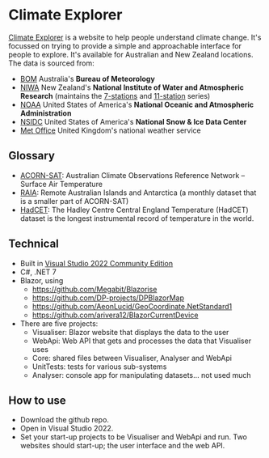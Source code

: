 # Climate Explorer

[Climate Explorer](https://www.climateexplorer.net/) is a website to help people understand climate change. It's focussed on trying to provide a simple and approachable interface for people to explore. It's available for Australian and New Zealand locations. The data is sourced from:

- [BOM](http://www.bom.gov.au/) Australia's **Bureau of Meteorology**
- [NIWA](https://niwa.co.nz/) New Zealand's **National Institute of Water and Atmospheric Research** (maintains the [7-stations](https://niwa.co.nz/seven-stations) and [11-station](https://niwa.co.nz/our-science/climate/information-and-resources/nz-temp-record/temperature-trends-from-raw-data) series)
- [NOAA](https://www.noaa.gov/) United States of America's **National Oceanic and Atmospheric Administration**
- [NSIDC](https://nsidc.org/home) United States of America's **National Snow & Ice Data Center**
- [Met Office](https://www.metoffice.gov.uk/) United Kingdom's national weather service

## Glossary
- [ACORN-SAT](http://www.bom.gov.au/climate/data/acorn-sat/): Australian Climate Observations Reference Network – Surface Air Temperature
- [RAIA](http://www.bom.gov.au/climate/data/acorn-sat/#tabs=Data-and-networks): Remote Australian Islands and Antarctica (a monthly dataset that is a smaller part of ACORN-SAT)
- [HadCET](https://www.metoffice.gov.uk/hadobs/hadcet/index.html): The Hadley Centre Central England Temperature (HadCET) dataset is the longest instrumental record of temperature in the world.

## Technical
- Built in [Visual Studio 2022 Community Edition](https://visualstudio.microsoft.com/vs/community/)
- C#, .NET 7
- Blazor, using
  - https://github.com/Megabit/Blazorise
  - https://github.com/DP-projects/DPBlazorMap
  - https://github.com/AeonLucid/GeoCoordinate.NetStandard1
  - https://github.com/arivera12/BlazorCurrentDevice
- There are five projects:
  - Visualiser: Blazor website that displays the data to the user
  - WebApi: Web API that gets and processes the data that Visualiser uses
  - Core: shared files between Visualiser, Analyser and WebApi
  - UnitTests: tests for various sub-systems
  - Analyser: console app for manipulating datasets... not used much

## How to use

- Download the github repo. 
- Open in Visual Studio 2022. 
- Set your start-up projects to be Visualiser and WebApi and run. Two websites should start-up; the user interface and the web API.
